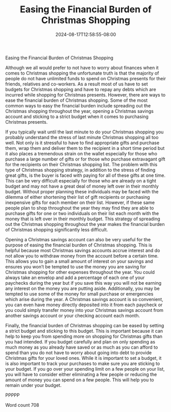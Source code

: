 ﻿---
title: "Easing the Financial Burden of Christmas Shopping"
date: 2024-08-17T12:58:55-08:00
description: "Christmas Shopping Tips for Web Success"
featured_image: "/images/Christmas Shopping.jpg"
tags: ["Christmas Shopping"]
---

Easing the Financial Burden of Christmas Shopping

Although we all would prefer to not have to worry about finances when it comes to Christmas shopping the unfortunate truth is that the majority of people do not have unlimited funds to spend on Christmas presents for their friends, relatives and co-workers. As a result most of us have to set budgets for Christmas shopping and have to repay any debts which are incurred while shopping for Christmas presents. However, there are ways to ease the financial burden of Christmas shopping. Some of the most common ways to easy the financial burden include spreading out the Christmas shopping throughout the year, opening a Christmas savings account and sticking to a strict budget when it comes to purchasing Christmas presents. 

If you typically wait until the last minute to do your Christmas shopping you probably understand the stress of last minute Christmas shopping all too well. Not only is it stressful to have to find appropriate gifts and purchase them, wrap them and deliver them to the recipient in a short time period but it also places a tremendous strain on the wallet especially for those who purchase a large number of gifts or for those who purchase extravagant gift for the recipients on their Christmas shopping list. The problem with this type of Christmas shopping strategy, in addition to the stress of finding great gifts, is the buyer is faced with paying for all of these gifts at one time. This can be very difficult especially for those who are already on a tight budget and may not have a great deal of money left over in their monthly budget. Without proper planning these individuals may be faced with the dilemma of either shortening their list of gift recipients or purchasing inexpensive gifts for each member on their list. However, if these same people plan to shop throughout the year they may find they are able to purchase gifts for one or two individuals on their list each month with the money that is left over in their monthly budget. This strategy of spreading out the Christmas shopping throughout the year makes the financial burden of Christmas shopping significantly less difficult.

Opening a Christmas savings account can also be very useful for the purpose of easing the financial burden of Christmas shopping. This is helpful because most Christmas savings accounts accrue interest and do not allow you to withdraw money from the account before a certain time. This allows you to gain a small amount of interest on your savings and ensures you won’t be tempted to use the money you are saving for Christmas shopping for other expenses throughout the year. You could always take an envelop and add a percentage of each one of your paychecks during the year but if you save this way you will not be earning any interest on the money you are putting aside. Additionally, you may be tempted to use some of the money for small purchase or emergencies which arise during the year. A Christmas savings account is so convenient, you can even have money directly deposited into it from each paycheck or you could simply transfer money into your Christmas savings account from another savings account or your checking account each month. 

Finally, the financial burden of Christmas shopping can be eased by setting a strict budget and sticking to this budget. This is important because it can help to keep you from spending more on shopping for Christmas gifts than you had intended. If you budget carefully and plan on only spending as much money as you already have saved or as much as you can afford to spend than you do not have to worry about going into debt to provide Christmas gifts for your loved ones. While it is important to set a budget, it is also important to track your purchases to make sure you are sticking to your budget. If you go over your spending limit on a few people on your list, you will have to consider either eliminating a few people or reducing the amount of money you can spend on a few people. This will help you to remain under your budget. 

PPPPP

Word count 708



